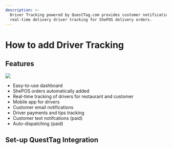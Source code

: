 ```yaml
---
description: >-
  Driver Tracking powered by QuestTag.com provides customer notifications with
  real-time delivery driver tracking for ShePOS delivery orders.
---
```


# How to add Driver Tracking

## Features

![](../.gitbook/assets/screen-shot-2020-08-29-at-8.20.24-pm.png)

* Easy-to-use dashboard
* ShePOS orders automatically added
* Real-time tracking of drivers for restaurant and customer
* Mobile app for drivers
* Customer email notifications
* Driver payments and tips tracking
* Customer text notifcations \(paid\)
* Auto-dispatching \(paid\)

## Set-up QuestTag Integration



## 



